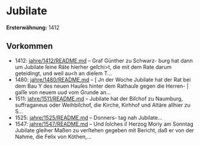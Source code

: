 # Jubilate

**Ersterwähnung:** 1412

## Vorkommen
- 1412: [jahre/1412/README.md](../jahre/1412/README.md) – Graf Günther zu Schwarz-
burg hat dann um Jubilate ſeine Räte hierher geſchi>t,
die mit dem Rate darum geteidingt, und weil au<h an
dieſem T...
- 1480: [jahre/1480/README.md](../jahre/1480/README.md) – [ Jn der Woche Jubilate hat der Rat bei dem Bau
Y des neuen Hauſes hinter dem Rathauſe gegen die Herren-
| gaſſe von neuem uud vom Grunde an...
- 1511: [jahre/1511/README.md](../jahre/1511/README.md) – Jubilate hat der Biſchof zu Naumburg, suffraganeus
oder Weihbiſchof, die Kirche, Kirhhof und Altäre allhier
zu S...
- 1525: [jahre/1525/README.md](../jahre/1525/README.md) – Donners-
tag nah Jubilate...
- 1547: [jahre/1547/README.md](../jahre/1547/README.md) – Und ſolches iſ Herzog Moriy am Sonntag Jubilate
gleiher Maßen zu verſtehen gegeben mit Bericht, daß er
von der Nahme, die Felix von Köthen,...
